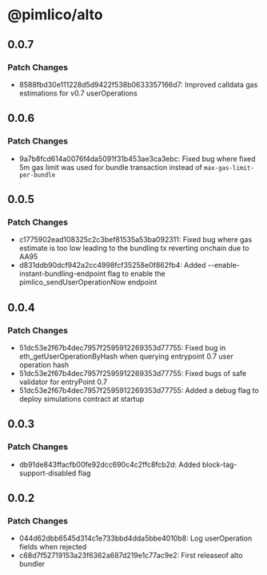 # @pimlico/alto

## 0.0.7

### Patch Changes

- 8588fbd30e111228d5d9422f538b0633357166d7: Improved calldata gas estimations for v0.7 userOperations

## 0.0.6

### Patch Changes

- 9a7b8fcd614a0076f4da5091f31b453ae3ca3ebc: Fixed bug where fixed 5m gas limit was used for bundle transaction instead of `max-gas-limit-per-bundle`

## 0.0.5

### Patch Changes

- c1775902ead108325c2c3bef81535a53ba092311: Fixed bug where gas estimate is too low leading to the bundling tx reverting onchain due to AA95
- d831ddb90dcf942a2cc4998fcf35258e0f862fb4: Added --enable-instant-bundling-endpoint flag to enable the pimlico_sendUserOperationNow endpoint

## 0.0.4

### Patch Changes

- 51dc53e2f67b4dec7957f2595912269353d77755: Fixed bug in eth_getUserOperationByHash when querying entrypoint 0.7 user operation hash
- 51dc53e2f67b4dec7957f2595912269353d77755: Fixed bugs of safe validator for entryPoint 0.7
- 51dc53e2f67b4dec7957f2595912269353d77755: Added a debug flag to deploy simulations contract at startup

## 0.0.3

### Patch Changes

- db91de843ffacfb00fe92dcc690c4c2ffc8fcb2d: Added block-tag-support-disabled flag

## 0.0.2

### Patch Changes

- 044d62dbb6545d314c1e733bbd4dda5bbe4010b8: Log userOperation fields when rejected
- c68d7f52719153a23f6362a687d219e1c77ac9e2: First releaseof alto bundler
